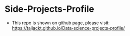 # Side-Projects-Profile


- This repo is shown on github page, please visit: https://taijackt.github.io/Data-science-projects-profile/


